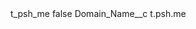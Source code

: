 <?xml version="1.0" encoding="UTF-8"?>
<CustomMetadata xmlns="http://soap.sforce.com/2006/04/metadata" xmlns:xsi="http://www.w3.org/2001/XMLSchema-instance" xmlns:xsd="http://www.w3.org/2001/XMLSchema">
    <label>t_psh_me</label>
    <protected>false</protected>
    <values>
        <field>Domain_Name__c</field>
        <value xsi:type="xsd:string">t.psh.me</value>
    </values>
</CustomMetadata>
